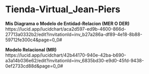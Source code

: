 # Tienda-Virtual_Jean-Piers

<p></p>
<b>Mis Diagrama o Modelo de Entidad-Relacion (MER O DER) </b> <br>
https://lucid.app/lucidchart/aca2d597-ed9b-4600-866d-27713a0332b2/edit?invitationId=inv_b27a286a-df89-4e18-8b88-59712fe300c4&page=0_0#

<p></p>
<b> Modelo Relacional (MR) </b> <br>
https://lucid.app/lucidchart/42b44170-940e-42ba-b690-a3a14b036e62/edit?invitationId=inv_6835bd30-e9d0-45fd-9438-0ef2733cd88d&page=0_0#
